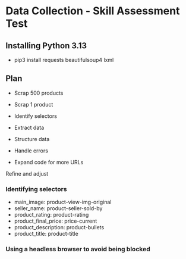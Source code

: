 # Data Collection - Skill Assessment Test

## Installing Python 3.13

- pip3 install requests beautifulsoup4 lxml

## Plan

- Scrap 500 products

- Scrap 1 product
- Identify selectors
- Extract data
- Structure data
- Handle errors

- Expand code for more URLs

Refine and adjust


### Identifying selectors

- main_image: product-view-img-original
- seller_name: product-seller-sold-by
- product_rating: product-rating
- product_final_price: price-current
- product_description: product-bullets
- product_title: product-title

### Using a headless browser to avoid being blocked